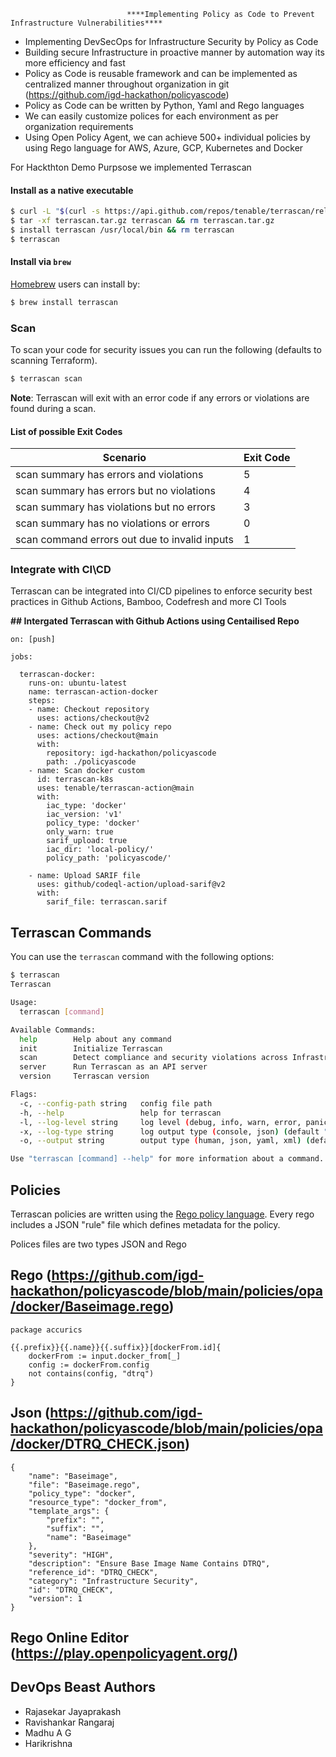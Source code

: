 
                              ****Implementing Policy as Code to Prevent Infrastructure Vulnerabilities****


* Implementing  DevSecOps for Infrastructure Security by Policy as Code
* Building secure Infrastructure in proactive manner by automation way its more efficiency and fast
* Policy as Code is reusable framework and can be implemented as centralized manner throughout organization in git (https://github.com/igd-hackathon/policyascode)
* Policy as Code can be written by Python, Yaml and Rego languages
* We can easily customize polices for each environment as per organization requirements
* Using Open Policy Agent, we can achieve 500+  individual policies by using Rego language for  AWS, Azure, GCP, Kubernetes and Docker


For Hackthton Demo Purpsose we implemented Terrascan 

#### Install as a native executable

```sh
$ curl -L "$(curl -s https://api.github.com/repos/tenable/terrascan/releases/latest | grep -o -E "https://.+?_Darwin_x86_64.tar.gz")" > terrascan.tar.gz
$ tar -xf terrascan.tar.gz terrascan && rm terrascan.tar.gz
$ install terrascan /usr/local/bin && rm terrascan
$ terrascan
```

#### Install via `brew`

[Homebrew](https://brew.sh/) users can install by:

```sh
$ brew install terrascan
```

### Scan
To scan your code for security issues you can run the following (defaults to scanning Terraform).

```sh
$ terrascan scan
```
**Note**: Terrascan will exit with an error code if any errors or violations are found during a scan.

#### List of possible Exit Codes
| Scenario      | Exit Code |
| ----------- | ----------- |
| scan summary has errors and violations | 5 |
| scan summary has errors but no violations | 4 |
| scan summary has violations but no errors | 3 |
| scan summary has no violations or errors | 0 |
| scan command errors out due to invalid inputs | 1 |

### Integrate with CI\CD

Terrascan can be integrated into CI/CD pipelines to enforce security best practices in Github Actions, Bamboo, Codefresh and more CI Tools

**## Intergated Terrascan with Github Actions using Centailised Repo**

```
on: [push]

jobs:

  terrascan-docker:
    runs-on: ubuntu-latest
    name: terrascan-action-docker
    steps:
    - name: Checkout repository
      uses: actions/checkout@v2
    - name: Check out my policy repo
      uses: actions/checkout@main
      with:
        repository: igd-hackathon/policyascode
        path: ./policyascode
    - name: Scan docker custom
      id: terrascan-k8s
      uses: tenable/terrascan-action@main
      with:
        iac_type: 'docker'
        iac_version: 'v1'
        policy_type: 'docker'
        only_warn: true
        sarif_upload: true
        iac_dir: 'local-policy/'
        policy_path: 'policyascode/'
        
    - name: Upload SARIF file
      uses: github/codeql-action/upload-sarif@v2
      with:
        sarif_file: terrascan.sarif

```

## Terrascan Commands
You can use the `terrascan` command with the following options:

```sh
$ terrascan
Terrascan

Usage:
  terrascan [command]

Available Commands:
  help        Help about any command
  init        Initialize Terrascan
  scan        Detect compliance and security violations across Infrastructure as Code.
  server      Run Terrascan as an API server
  version     Terrascan version

Flags:
  -c, --config-path string   config file path
  -h, --help                 help for terrascan
  -l, --log-level string     log level (debug, info, warn, error, panic, fatal) (default "info")
  -x, --log-type string      log output type (console, json) (default "console")
  -o, --output string        output type (human, json, yaml, xml) (default "human")

Use "terrascan [command] --help" for more information about a command.
```

## Policies
Terrascan policies are written using the [Rego policy language](https://www.openpolicyagent.org/docs/latest/policy-language/). Every rego includes a JSON "rule" file which defines metadata for the policy.

Polices files are two types JSON and Rego

## Rego (https://github.com/igd-hackathon/policyascode/blob/main/policies/opa/docker/Baseimage.rego)
```
package accurics

{{.prefix}}{{.name}}{{.suffix}}[dockerFrom.id]{
	dockerFrom := input.docker_from[_]
    config := dockerFrom.config
    not contains(config, "dtrq")
}

```

## Json (https://github.com/igd-hackathon/policyascode/blob/main/policies/opa/docker/DTRQ_CHECK.json)
```
{
    "name": "Baseimage",
    "file": "Baseimage.rego",
    "policy_type": "docker",
    "resource_type": "docker_from",
    "template_args": {
        "prefix": "",
        "suffix": "",
        "name": "Baseimage"
    },
    "severity": "HIGH",
    "description": "Ensure Base Image Name Contains DTRQ",
    "reference_id": "DTRQ_CHECK",
    "category": "Infrastructure Security",
    "id": "DTRQ_CHECK",
    "version": 1
}
```

## Rego Online Editor (https://play.openpolicyagent.org/)

## DevOps Beast Authors

- Rajasekar Jayaprakash
- Ravishankar Rangaraj
- Madhu A G
- Harikrishna
